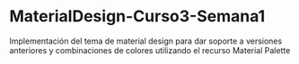 # MaterialDesign-Curso3-Semana1
Implementación del tema de material design para dar soporte a versiones anteriores y combinaciones de colores utilizando el recurso Material Palette
